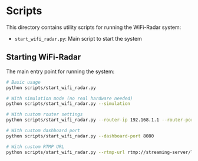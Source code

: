 # Scripts

This directory contains utility scripts for running the WiFi-Radar system:

- `start_wifi_radar.py`: Main script to start the system

## Starting WiFi-Radar

The main entry point for running the system:

```bash
# Basic usage
python scripts/start_wifi_radar.py

# With simulation mode (no real hardware needed)
python scripts/start_wifi_radar.py --simulation

# With custom router settings
python scripts/start_wifi_radar.py --router-ip 192.168.1.1 --router-port 5500

# With custom dashboard port
python scripts/start_wifi_radar.py --dashboard-port 8080

# With custom RTMP URL
python scripts/start_wifi_radar.py --rtmp-url rtmp://streaming-server/live/wifi_radar
```
